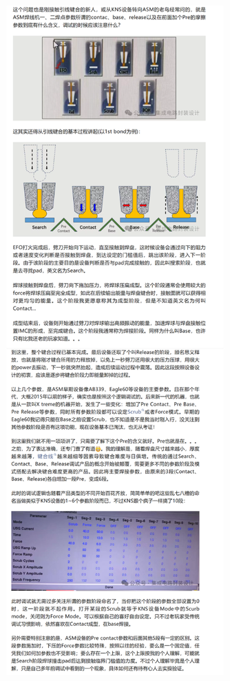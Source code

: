 ![](https://raw.githubusercontent.com/LeroyK111/pictureBed/master/20250626161752.png)
![](https://raw.githubusercontent.com/LeroyK111/pictureBed/master/20250626161822.png)


